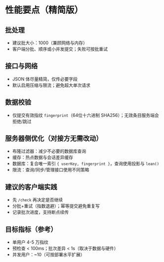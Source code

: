 # 性能要点（精简版）

## 批处理
- 建议批大小：1000（兼顾网络与内存）
- 客户端分批、顺序或小并发提交；失败可按批重试

## 接口与网络
- JSON 体尽量精简，仅传必要字段
- 默认启用压缩与限流；避免超大单次请求

## 数据校验
- 仅提交有效指纹 `fingerprint`（64位十六进制 SHA256）；无效条目服务端会拒绝/跳过

## 服务器侧优化（对接方无需改动）
- 布隆过滤器：减少不必要的数据库查询
- 缓存：热点数据与会话差异缓存
- 数据库：复合唯一索引 `{ userKey, fingerprint }`，查询使用投影与 `lean()`
- 限流：查询/同步/管理接口使用不同策略

## 建议的客户端实践
- 先 `/check` 再决定是否继续
- 分批+重试（指数退避）；幂等提交避免重复写
- 记录批次进度，支持断点续传

## 目标指标（参考）
- 单用户 4-5 万指纹
- 预检查 < 100ms；批次差异 < 1s（取决于数据与硬件）
- 并发用户：~10（可按部署水平扩展）